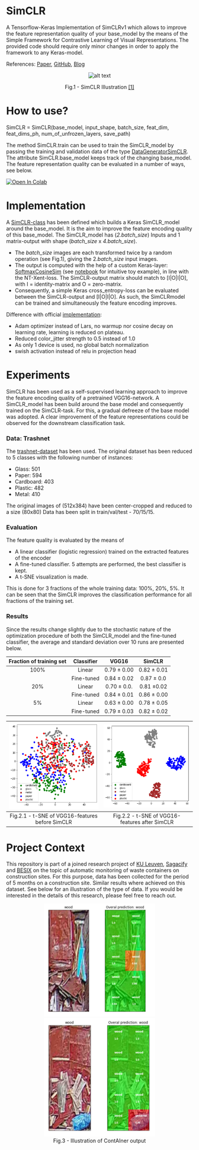 # SimCLR

A Tensorflow-Keras Implementation of SimCLRv1 which allows to improve the feature representation quality of your base_model by the means of the Simple Framework for Contrastive Learning of Visual Representations. The provided code should require only minor changes in order to apply the framework to any Keras-model.

References: [Paper](https://arxiv.org/abs/2002.05709), [GitHub](https://github.com/google-research/simclr), [Blog](https://amitness.com/2020/03/illustrated-simclr/)


<p align="center">
  <img src="https://camo.githubusercontent.com/d92c0e914af70fe618cf3ea555e2da1737d84bc4/68747470733a2f2f312e62702e626c6f6773706f742e636f6d2f2d2d764834504b704539596f2f586f3461324259657276492f414141414141414146704d2f766146447750584f79416f6b4143385868383532447a4f67457332324e68625877434c63424741735948512f73313630302f696d616765342e676966" alt="alt text" width="300"/>
  <figcaption align="center">Fig.1 - SimCLR Illustration <a href="https://ai.googleblog.com/2020/04/advancing-self-supervised-and-semi.html"> [1] </a> </figcaption>
</p>


# How to use?

SimCLR = SimCLR(base_model, input_shape, batch_size, feat_dim, feat_dims_ph, num_of_unfrozen_layers, save_path)

The method SimCLR.train can be used to train the SimCLR_model by passing the training and validation data of the type [DataGeneratorSimCLR](DataGeneratorSimCLR.py). The attribute SimCLR.base_model keeps track of the changing base_model. The feature representation quality can be evaluated in a number of ways, see below.


[![Open In Colab](https://colab.research.google.com/assets/colab-badge.svg)](https://drive.google.com/file/d/1Npf8sE0dlyV0-SAISnsrGsJBjRDZM-EQ/view?usp=sharing)


# Implementation

A [SimCLR-class](SimCLR.py) has been defined which builds a Keras SimCLR_model around the base_model. It is the aim to improve the feature encoding quality of this base_model. The SimCLR_model has (*2.batch_size*) Inputs and 1 matrix-output with shape (*batch_size* x *4.batch_size*).
  * The *batch_size* images are each transformed twice by a random operation (see Fig.1), giving the 2.*batch_size* input images.
  * The output is computed with the help of a custom Keras-layer: [SoftmaxCosineSim](SoftmaxCosineSim.py) (see [notebook](0_illustration_SoftmaxCosineSim.ipynb) for intuitive toy example), in line with the NT-Xent-loss. The SimCLR-output matrix should match to [I|O|I|O], with I = identity-matrix and O = zero-matrix.
  * Consequently, a simple Keras cross_entropy-loss can be evaluated between the SimCLR-output and [I|O|I|O]. As such, the SimCLRmodel can be trained and simultaneously the feature encoding improves.

Difference with official [implementation](https://github.com/google-research/simclr):

  * Adam optimizer instead of Lars, no warmup nor cosine decay on learning rate, learning is reduced on plateau.
  * Reduced color_jitter strength to 0.5 instead of 1.0
  * As only 1 device is used, no global batch normalization
  * swish activation instead of relu in projection head

# Experiments

SimCLR has been used as a self-supervised learning approach to improve the feature encoding quality of a pretrained VGG16-network. A SimCLR_model has been build around the base model and consequently trained on the SimCLR-task. For this, a gradual defreeze of the base model was adopted. A clear improvement of the feature representations could be observed for the downstream classification task.

### Data: Trashnet

The [trashnet-dataset](https://github.com/garythung/trashnet) has been used.
The original dataset has been reduced to 5 classes with the following number of instances:
  * Glass: 501
  * Paper: 594
  * Cardboard: 403
  * Plastic: 482
  * Metal: 410

The original images of (512x384) have been center-cropped and reduced to a size (80x80)
Data has been split in train/val/test - 70/15/15.

### Evaluation

The feature quality is evaluated by the means of
  * A linear classifier (logistic regression) trained on the extracted features of the encoder
  * A fine-tuned classifier. 5 attempts are performed, the best classifier is kept.
  * A t-SNE visualization is made.

This is done for 3 fractions of the whole training data: 100%, 20%, 5%. It can be seen that the SimCLR improves the classification performance for all fractions of the training set.


### Results

Since the results change slightly due to the stochastic nature of the optimization procedure of both the SimCLR_model and the fine-tuned classifier, the average and standard deviation over 10 runs are presented below.


<p align="center">

|   Fraction of training set   |  Classifier   | VGG16      |  SimCLR |
|:----------:|:-------------:|:-------------:|:------:|
| 100% | Linear | 0.79 ± 0.00 | 0.82 ± 0.01
|      | Fine-tuned | 0.84 ± 0.02| 0.87 ± 0.0
| 20% | Linear | 0.70 ± 0.0.| 0.81 ±0.02
|      | Fine-tuned | 0.84 ± 0.01| 0.86 ± 0.00
| 5% | Linear | 0.63 ± 0.00| 0.78 ± 0.05
|      | Fine-tuned | 0.79 ± 0.03| 0.82 ± 0.02


<img src=/img/t-SNE_VGG16.png alt="alt text" width="250"/>  |  <img src=/img/t-SNE_SimCLR.png alt="alt text" width="250"/>
:-------------------------:|:-------------------------:
Fig.2.1 - t-SNE of VGG16-features before SimCLR          | Fig.2.2 - t-SNE of VGG16-features after SimCLR

</p>

# Project Context

This repository is part of a joined research project of [KU Leuven](https://www.kuleuven.be/kuleuven/), [Sagacify](https://sagacify.com/) and [BESIX](https://www.besix.com/en) on the topic of automatic monitoring of waste containers on construction sites. For this purpose, data has been collected for the period of 5 months on a construction site. Similar results where achieved on this dataset. See below for an illustration of the type of data.
If you would be interested in the details of this research, please feel free to reach out.

<p align="center">

  <img src=/img/container1.png alt="alt text" width="300"/>
  <img src=/img/container2.png alt="alt text" width="300"/>
  <br>
  <e> Fig.3 - Illustration of ContAIner output </e>
</p>
